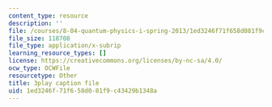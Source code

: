 ```yaml
---
content_type: resource
description: ''
file: /courses/8-04-quantum-physics-i-spring-2013/1ed3246f71f658d081f9c43429b1348a_Rc1vFAUnRUM.vtt
file_size: 118708
file_type: application/x-subrip
learning_resource_types: []
license: https://creativecommons.org/licenses/by-nc-sa/4.0/
ocw_type: OCWFile
resourcetype: Other
title: 3play caption file
uid: 1ed3246f-71f6-58d0-81f9-c43429b1348a
---
```

